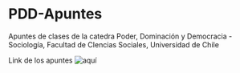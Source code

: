 # PDD-Apuntes
Apuntes de clases de la catedra Poder, Dominación y Democracia - Sociología, Facultad de CIencias Sociales, Universidad de Chile  

Link de los apuntes ![aquí]([https://martin-venegas-m.github.io/PDD-Apuntes/)
